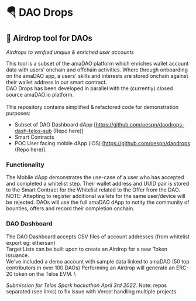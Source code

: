 # 🪂 DAO Drops 

## 🎯 Airdrop tool for DAOs
*Airdrops to verified unqiue & enriched user accounts*    

This tool is a subset of the amaDAO platform which enriches wallet account data with users' onchain and offchain activities. Where through onboarding on the amaDAO app, a users' skills and interests are stored onchain against their wallet address in our smart contract. 
\
DAO Drops has been developed in parallel with the (currently) closed source amaDAO.io platform.\
\
This repository contains simplified & refactored code for demonstration purposes:
- Subset of DAO Dashboard dApp [https://github.com/oespn/daodrops-dash-telos-sub (Repo here)]
- Smart Contracts 
- POC User facing mobile dApp (iOS) [https://github.com/oespn/daodrops (Repo here)].

### Functionality

The Mobile dApp demonstrates the use-case of a user who has accepted and completed a whitelist step.  Their wallet address and UUID pair is stored to the Smart Contract for the Whitelist related to the Offer from the DAO.  NOTE: Attepting to register additional wallets for the same user/device will be rejected.
DAOs will use the full amaDAO dApp to notity the community of bounties, offers and record their completion onchain. 

### DAO Dashboard

The DAO Dashboard accepts CSV files of account addresses (from whitelist export eg: ethersan)  
Target Lists can be built upon to create an Airdrop for a new Token issuance.    
We've included a demo account with sample data linked to amaDAO (50 top contributors in over 100 DAOs)
Performing an Airdrop will generate an ERC-20 token on the Telos EVM.
\
  

*Submission for Telos Spark hackathon April 3rd 2022.*
Note: repos separated (see links) to fix issue with Vercel handling multiple projects.
